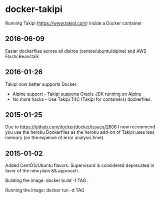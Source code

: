 docker-takipi
=============

Running Takipi (https://www.takipi.com) inside a Docker container

2016-06-09
----------
Easier dockerfiles across all distros (centos/ubuntu/alpine) and AWS ElasticBeanstalk 

2016-01-26
----------
Takipi now better supports Docker. 
- Alpine support - Takipi supports Oracle JDK running on Alpine
- No more hacks - Use Takipi T4C (Takipi for containers) dockerfiles.

2015-01-25
----------
Due to https://github.com/docker/docker/issues/2606 I now recommend you use the heroku Dockerfiles as the heroku add-on of Takipi uses less memory (on the expense of error analysis time). 

2015-01-02
----------
Added CentOS/Ubuntu flavors.
Supervisord is considered deprecated in favor of the new plain && approach.

Building the image:
docker build -t TAG .

Running the image:
docker run -d TAG
